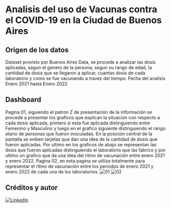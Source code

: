 # Analisis del uso de Vacunas contra el COVID-19 en la Ciudad de Buenos Aires

## Origen de los datos
Dataset provisto por Buenos Aires Data, se procede a analizar las dosis aplicadas, segun el genero de la persona, segun su rango de edad, la cantidad de dosis que se llegaron
a aplicar, cuantas dosis de cada laboratorio y como se fue vacunando a travez del tiempo.
Fecha del analisis Enero 2021 hasta Enero 2022

## Dashboard
Pagina 01, siguiendo el patron Z de presentación de la información se procede a presentar los graficos que explican la situación con respecto a cada dosis aplicada, primero si esta fue aplicada distinguiendo entre Femenino y Masculino y luego en el grafico siguiente distinguiendo el rango etario de personas que fueron inoculadas. En la posición central de la pantalla se exiben tarjetas que dan una idea de la cantidad de dosis que fueron aplicadas. Por ultimo en los graficos de abajo se representan las dosis que fueron aplicadas distinguiendo el laboratorio que las fabrico y por ultimo un grafico que da una idea del ritmo de vacunación entre enero 2021 y enero 2022.
Pagina 02, en esta pagina se utiliza totalmente para representar el ritmo de vacunación entre los periodos de enero 2021 y enero 2022 de cada una de los laboratorios. 
![01](https://user-images.githubusercontent.com/94582879/156054376-0f052f69-2f4f-4221-a185-691208aa2805.jpg)
![02](https://user-images.githubusercontent.com/94582879/156054379-007f7dd5-b30b-4e1e-809a-f2df35334bdd.jpg)

## Créditos y autor
[![LinkedIn](https://img.shields.io/badge/LinkedIn-Nestor_Diaz-0077B5?style=for-the-badge&logo=linkedin&logoColor=white&labelColor=101010)](https://www.linkedin.com/in/contadornestordiaz/)
